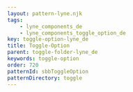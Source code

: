 ```yaml
---
layout: pattern-lyne.njk
tags: 
    - lyne_components_de
    - lyne_components_toggle_option_de
key: toggle-option-lyne_de
title: Toggle-Option
parent: toggle-folder-lyne_de
keywords: toggle-option
order: 720
patternId: sbbToggleOption
patternDirectory: toggle
---
```

